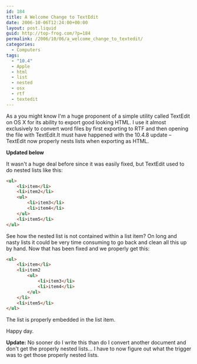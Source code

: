 ```yaml
---
id: 184
title: A Welcome Change to TextEdit
date: 2006-10-06T12:24:00+00:00
layout: post.liquid
guid: http://top-frog.com/?p=184
permalink: /2006/10/06/a_welcome_change_to_textedit/
categories:
  - Computers
tags:
  - "10.4"
  - Apple
  - html
  - list
  - nested
  - osx
  - rtf
  - textedit
---
```

As a you might know I'm a huge proponent of a simple utility called TextEdit on OS X for its ability to export good looking HTML. I use it almost exclusively to convert word files by first exporting to RTF and then opening the file with TextEdit.It must have happened with the 10.4.8 update – TextEdit now properly nests lists when exporting as HTML.

**Updated below**



It wasn't a huge deal before since it was easily fixed, but TextEdit used to do nested lists like this:

``` html
<ul>
    <li>item</li>
    <li>item2</li>
    <ul>
        <li>item3</li>
        <li>item4</li>
    </ul>
    <li>item5</li>
</ul>
```

See how the nested list is not contained within a list item? On long and nasty lists it could be very time consuming to go back and clean all this up by hand. Now that has been fixed and we properly get this:

``` html
<ul>
    <li>item</li>
    <li>item2
        <ul>
            <li>item3</li>
            <li>item4</li>
        </ul>
    </li>
    <li>item5</li>
</ul>
```

The list is properly embedded in the list item.

Happy day.

**Update:** No sooner do I write this than do I convert another document and don't get the properly nested lists… I have to now figure out what the trigger was to get those properly nested lists.
